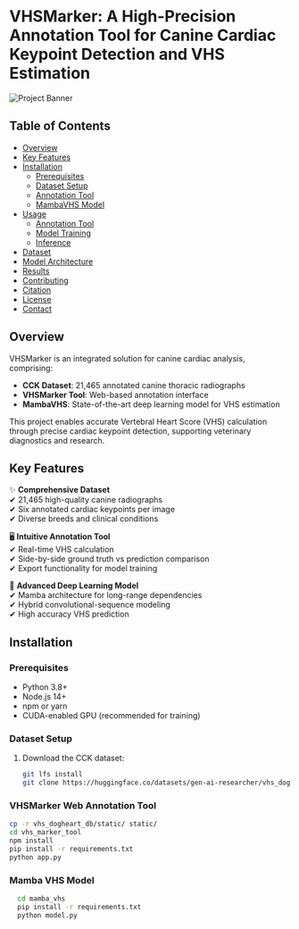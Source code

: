 # VHSMarker: A High-Precision Annotation Tool for Canine Cardiac Keypoint Detection and VHS Estimation

![Project Banner](static/assets/img/banner.png) <!-- Add your banner image if available -->

## Table of Contents
- [Overview](#overview)
- [Key Features](#key-features)
- [Installation](#installation)
  - [Prerequisites](#prerequisites)
  - [Dataset Setup](#dataset-setup)
  - [Annotation Tool](#annotation-tool)
  - [MambaVHS Model](#mambavhs-model)
- [Usage](#usage)
  - [Annotation Tool](#annotation-tool-1)
  - [Model Training](#model-training)
  - [Inference](#inference)
- [Dataset](#dataset)
- [Model Architecture](#model-architecture)
- [Results](#results)
- [Contributing](#contributing)
- [Citation](#citation)
- [License](#license)
- [Contact](#contact)

## Overview

VHSMarker is an integrated solution for canine cardiac analysis, comprising:
- **CCK Dataset**: 21,465 annotated canine thoracic radiographs
- **VHSMarker Tool**: Web-based annotation interface
- **MambaVHS**: State-of-the-art deep learning model for VHS estimation

This project enables accurate Vertebral Heart Score (VHS) calculation through precise cardiac keypoint detection, supporting veterinary diagnostics and research.

## Key Features

✨ **Comprehensive Dataset**  
✔ 21,465 high-quality canine radiographs  
✔ Six annotated cardiac keypoints per image  
✔ Diverse breeds and clinical conditions  

🖥 **Intuitive Annotation Tool**  
✔ Real-time VHS calculation  
✔ Side-by-side ground truth vs prediction comparison  
✔ Export functionality for model training  

🧠 **Advanced Deep Learning Model**  
✔ Mamba architecture for long-range dependencies  
✔ Hybrid convolutional-sequence modeling  
✔ High accuracy VHS prediction  

## Installation

### Prerequisites
- Python 3.8+
- Node.js 14+
- npm or yarn
- CUDA-enabled GPU (recommended for training)

### Dataset Setup
1. Download the CCK dataset:
   ```bash
   git lfs install
   git clone https://huggingface.co/datasets/gen-ai-researcher/vhs_dogheart_db

### VHSMarker Web Annotation Tool
  ```bash
  cp -r vhs_dogheart_db/static/ static/
  cd vhs_marker_tool
  npm install
  pip install -r requirements.txt
  python app.py
```

### Mamba VHS Model
```bash
  cd mamba_vhs
  pip install -r requirements.txt
  python model.py

```
